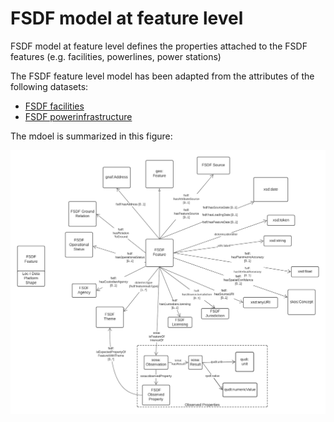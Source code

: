 # FSDF model at feature level

FSDF model at feature level defines the properties attached to the FSDF features (e.g. facilities, powerlines, power stations)

The FSDF feature level model has been adapted from the attributes of the following datasets:

- [FSDF facilities](https://github.com/GeoscienceAustralia/FSDF-Facilities)
- [FSDF powerinfrastructure](https://github.com/GeoscienceAustralia/FSDF-PowerInfrastructure)

The mdoel is summarized in this figure: 

![FSDF feature ontology diagram](images/FSDF-Feature-Ontology-diagram.png)
